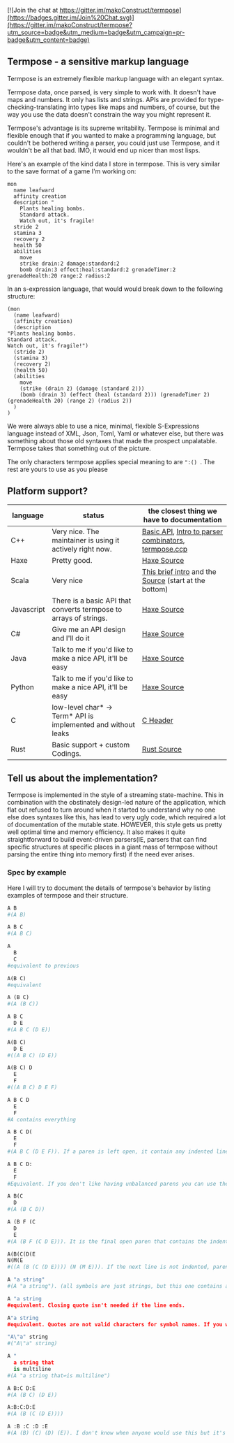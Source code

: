 [![Join the chat at https://gitter.im/makoConstruct/termpose](https://badges.gitter.im/Join%20Chat.svg)](https://gitter.im/makoConstruct/termpose?utm_source=badge&utm_medium=badge&utm_campaign=pr-badge&utm_content=badge)

## Termpose - a sensitive markup language

Termpose is an extremely flexible markup language with an elegant syntax.

Termpose data, once parsed, is very simple to work with. It doesn't have maps and numbers. It only has lists and strings. APIs are provided for type-checking-translating into types like maps and numbers, of course, but the way you use the data doesn't constrain the way you might represent it.

Termpose's advantage is its supreme writability. Termpose is minimal and flexible enough that if you wanted to make a programming language, but couldn't be bothered writing a parser, you could just use Termpose, and it wouldn't be all that bad. IMO, it would end up nicer than most lisps.

Here's an example of the kind data I store in termpose. This is very similar to the save format of a game I'm working on:
```
mon
  name leafward
  affinity creation
  description "
    Plants healing bombs.
    Standard attack.
    Watch out, it's fragile!
  stride 2
  stamina 3
  recovery 2
  health 50
  abilities
    move
    strike drain:2 damage:standard:2
    bomb drain:3 effect:heal:standard:2 grenadeTimer:2 grenadeHealth:20 range:2 radius:2
```

In an s-expression language, that would would break down to the following structure:

```
(mon
  (name leafward)
  (affinity creation)
  (description
"Plants healing bombs.
Standard attack.
Watch out, it's fragile!")
  (stride 2)
  (stamina 3)
  (recovery 2)
  (health 50)
  (abilities
    move
    (strike (drain 2) (damage (standard 2)))
    (bomb (drain 3) (effect (heal (standard 2))) (grenadeTimer 2) (grenadeHealth 20) (range 2) (radius 2))
  )
)
```

We were always able to use a nice, minimal, flexible S-Expressions language instead of XML, Json, Toml, Yaml or whatever else, but there was something about those old syntaxes that made the prospect unpalatable. Termpose takes that something out of the picture.

The only characters termpose applies special meaning to are `":() `. The rest are yours to use as you please

## Platform support?

| language | status | the closest thing we have to documentation |
| ---------|--------|------ |
| C++ | Very nice. The maintainer is using it actively right now. | [Basic API](https://github.com/makoConstruct/termpose/blob/master/basic%20C%2B%2B%20api.md), [Intro to parser combinators](https://github.com/makoConstruct/termpose/blob/master/cppintro.md), [termpose.ccp](https://github.com/makoConstruct/termpose/blob/master/termpose.cpp) |
| Haxe | Pretty good. | [Haxe Source](https://github.com/makoConstruct/termpose/blob/master/Termpose.hx) |
| Scala | Very nice | [This brief intro](https://github.com/makoConstruct/termpose/wiki/Introducing-Termpose!-(To-Scala)) and the [Source](https://github.com/makoConstruct/termpose/blob/master/src/main/scala/Termpose.scala) (start at the bottom) |
| Javascript | There is a basic API that converts termpose to arrays of strings. | [Haxe Source](https://github.com/makoConstruct/termpose/blob/master/Termpose.hx) |
| C# | Give me an API design and I'll do it | [Haxe Source](https://github.com/makoConstruct/termpose/blob/master/Termpose.hx) |
| Java | Talk to me if you'd like to make a nice API, it'll be easy | [Haxe Source](https://github.com/makoConstruct/termpose/blob/master/Termpose.hx) |
| Python | Talk to me if you'd like to make a nice API, it'll be easy | [Haxe Source](https://github.com/makoConstruct/termpose/blob/master/Termpose.hx) |
| C | low-level char* → Term* API is implemented and without leaks | [C Header](https://github.com/makoConstruct/termpose/blob/master/termpose.h) |
| Rust | Basic support + custom Codings. | [Rust Source](https://github.com/makoConstruct/termpose/blob/master/rust/src/lib.rs) |


## Tell us about the implementation?
Termpose is implemented in the style of a streaming state-machine. This in combination with the obstinately design-led nature of the application, which flat out refused to turn around when it started to understand why no one else does syntaxes like this, has lead to very ugly code, which required a lot of documentation of the mutable state. HOWEVER, this style gets us pretty well optimal time and memory efficiency. It also makes it quite straightforward to build event-driven parsers(IE, parsers that can find specific structures at specific places in a giant mass of termpose without parsing the entire thing into memory first) if the need ever arises.


### Spec by example

Here I will try to document the details of termpose's behavior by listing examples of termpose and their structure.

```python
A B
#(A B)

A B C
#(A B C)

A
  B
  C
#equivalent to previous

A(B C)
#equivalent

A (B C)
#(A (B C))

A B C
  D E
#(A B C (D E))

A(B C)
  D E
#((A B C) (D E))

A(B C) D
  E
  F
#((A B C) D E F)

A B C D
  E
  F
#A contains everything

A B C D(
  E
  F
#(A B C (D E F)). If a paren is left open, it contain any indented lines

A B C D:
  E
  F
#Equivalent. If you don't like having unbalanced parens you can use the colon.

A B(C
  D
#(A (B C D))

A (B F (C
  D
  E
#(A (B F (C D E))). It is the final open paren that contains the indented content

A(B(C(D(E
N(M(E
#((A (B (C (D E)))) (N (M E))). If the next line is not indented, parens left open will not contain anything from the following lines.

A "a string"
#(A "a string"). (all symbols are just strings, but this one contains a space, so it needs to be represented with quotes.)

A "a string
#equivalent. Closing quote isn't needed if the line ends.

A"a string
#equivalent. Quotes are not valid characters for symbol names. If you wanted a symbol with a quote in it, here's how to do that:

"A\"a" string
#("A\"a" string)

A "
  a string that
  is multiline
#(A "a string that↩is multiline")

A B:C D:E
#(A (B C) (D E))

A:B:C:D:E
#(A (B (C (D E))))

A :B :C :D :E
#(A (B) (C) (D) (E)). I don't know when anyone would use this but it's not like " :" has any other reasonable meanings.
```